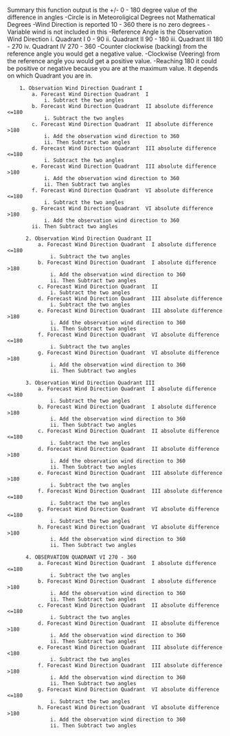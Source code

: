Summary this function output is the +/- 0 - 180 degree value of the difference in angles
-Circle is in Meteoroligical Degrees not Mathematical Degrees
-Wind Direction is reported 10 - 360 there is no zero degrees
-Variable wind is not included in this 
-Reference Angle is the Observation Wind Direction 
        i.   Quadrant I     0 - 90 
        ii.  Quadrant II   90 - 180 
        iii. Quadrant III 180 - 270
         iv. Quadrant IV  270 - 360 
    -Counter clockwise (backing) from the reference angle you would get a 
        negative value. 
    -Clockwise (Veering) from the reference angle you would get a positive value. 
    -Reaching 180 it could be positive or negative because you are at the maximum value. It depends on which Quadrant you are in.   

        1. Observation Wind Direction Quadrant I 
            a. Forecast Wind Direction Quadrant  I 
                i. Subtract the two angles  
            b. Forecast Wind Direction Quadrant  II absolute difference <=180 
                i. Subtract the two angles 
            c. Forecast Wind Direction Quadrant  II absolute difference >180  
                i. Add the observation wind direction to 360 
                ii. Then Subtract two angles 
            d. Forecast Wind Direction Quadrant  III absolute difference <=180 
                i. Subtract the two angles    
            e. Forecast Wind Direction Quadrant  III absolute difference >180  
                i. Add the observation wind direction to 360 
                ii. Then Subtract two angles   
            f. Forecast Wind Direction Quadrant  VI absolute difference <=180  
                i. Subtract the two angles 
            g. Forecast Wind Direction Quadrant  VI absolute difference >180  
                i. Add the observation wind direction to 360 
            ii. Then Subtract two angles 

          2. Observation Wind Direction Quadrant II
              a. Forecast Wind Direction Quadrant  I absolute difference <=180 
                  i. Subtract the two angles         
              b. Forecast Wind Direction Quadrant  I absolute difference >180 
                  i. Add the observation wind direction to 360 
                  ii. Then Subtract two angles         
              c. Forecast Wind Direction Quadrant  II 
                  i. Subtract the two angles    
              d. Forecast Wind Direction Quadrant  III absolute difference  
                  i. Subtract the two angles 
              e. Forecast Wind Direction Quadrant  III absolute difference >180 
                  i. Add the observation wind direction to 360 
                  ii. Then Subtract two angles          
              f. Forecast Wind Direction Quadrant  VI absolute difference <=180  
                  i. Subtract the two angles         
              g. Forecast Wind Direction Quadrant  VI absolute difference >180 
                  i. Add the observation wind direction to 360 
                  ii. Then Subtract two angles  
  
          3. Observation Wind Direction Quadrant III
              a. Forecast Wind Direction Quadrant  I absolute difference <=180 
                  i. Subtract the two angles        
              b. Forecast Wind Direction Quadrant  I absolute difference >180  
                  i. Add the observation wind direction to 360 
                  ii. Then Subtract two angles         
              c. Forecast Wind Direction Quadrant  II absolute difference <=180  
                  i. Subtract the two angles        
              d. Forecast Wind Direction Quadrant  II absolute difference >180  
                  i. Add the observation wind direction to 360 
                  ii. Then Subtract two angles        
              e. Forecast Wind Direction Quadrant  III absolute difference >180   
                  i. Subtract the two angles          
              f. Forecast Wind Direction Quadrant  III absolute difference <=180  
                  i. Subtract the two angles         
              g. Forecast Wind Direction Quadrant  VI absolute difference <=180   
                  i. Subtract the two angles         
              h. Forecast Wind Direction Quadrant  VI absolute difference >180  
                  i. Add the observation wind direction to 360 
                  ii. Then Subtract two angles     

          4. OBSERVATION QUADRANT VI 270 - 360 
              a. Forecast Wind Direction Quadrant  I absolute difference <=180  
                  i. Subtract the two angles          
              b. Forecast Wind Direction Quadrant  I absolute difference >180  
                  i. Add the observation wind direction to 360 
                  ii. Then Subtract two angles             
              c. Forecast Wind Direction Quadrant  II absolute difference <=180  
                  i. Subtract the two angles           
              d. Forecast Wind Direction Quadrant  II absolute difference >180 
                  i. Add the observation wind direction to 360 
                  ii. Then Subtract two angles         
              e. Forecast Wind Direction Quadrant  III absolute difference <180 
                  i. Subtract the two angles           
              f. Forecast Wind Direction Quadrant  III absolute difference >180  
                  i. Add the observation wind direction to 360 
                  ii. Then Subtract two angles         
              g. Forecast Wind Direction Quadrant  VI absolute difference <=180  
                  i. Subtract the two angles        
              h. Forecast Wind Direction Quadrant  VI absolute difference >180  
                  i. Add the observation wind direction to 360 
                  ii. Then Subtract two angles
